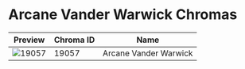 # Arcane Vander Warwick Chromas



| Preview | Chroma ID | Name |
|---------|-----------|------|
| ![19057](https://raw.communitydragon.org/latest/plugins/rcp-be-lol-game-data/global/default/v1/champion-chroma-images/19/19057.png) | 19057 | Arcane Vander Warwick |